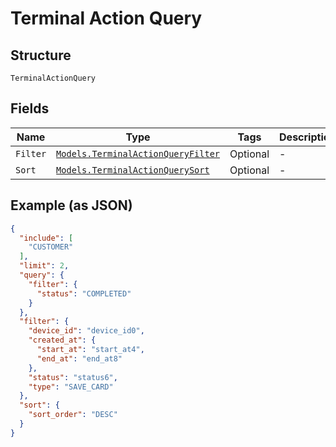 
# Terminal Action Query

## Structure

`TerminalActionQuery`

## Fields

| Name | Type | Tags | Description |
|  --- | --- | --- | --- |
| `Filter` | [`Models.TerminalActionQueryFilter`](../../doc/models/terminal-action-query-filter.md) | Optional | - |
| `Sort` | [`Models.TerminalActionQuerySort`](../../doc/models/terminal-action-query-sort.md) | Optional | - |

## Example (as JSON)

```json
{
  "include": [
    "CUSTOMER"
  ],
  "limit": 2,
  "query": {
    "filter": {
      "status": "COMPLETED"
    }
  },
  "filter": {
    "device_id": "device_id0",
    "created_at": {
      "start_at": "start_at4",
      "end_at": "end_at8"
    },
    "status": "status6",
    "type": "SAVE_CARD"
  },
  "sort": {
    "sort_order": "DESC"
  }
}
```

